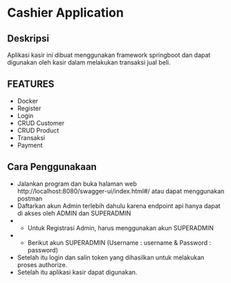 # Cashier Application
## Deskripsi
Aplikasi kasir ini dibuat menggunakan framework springboot dan dapat digunakan oleh kasir dalam melakukan transaksi jual beli.

## FEATURES
- Docker
- Register
- Login
- CRUD Customer
- CRUD Product
- Transaksi
- Payment

## Cara Penggunakaan
- Jalankan program dan buka halaman web http://localhost:8080/swagger-ui/index.html#/ atau dapat menggunakan postman
- Daftarkan akun Admin terlebih dahulu karena endpoint api hanya dapat di akses oleh ADMIN dan SUPERADMIN
- - Untuk Registrasi Admin, harus menggunakan akun SUPERADMIN
- - Berikut akun SUPERADMIN (Username : username & Password : password)
- Setelah itu login dan salin token yang dihasilkan untuk melakukan proses authorize.
- Setelah itu aplikasi kasir dapat digunakan.
